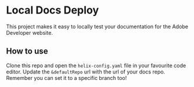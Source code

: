 # Local Docs Deploy 

This project makes it easy to locally test your documentation for the Adobe Developer website. 

## How to use

Clone this repo and open the `helix-config.yaml` file in your favourite code editor. Update the `&defaultRepo` url with the url of your docs repo. Remember you can set it to a specific branch too!



